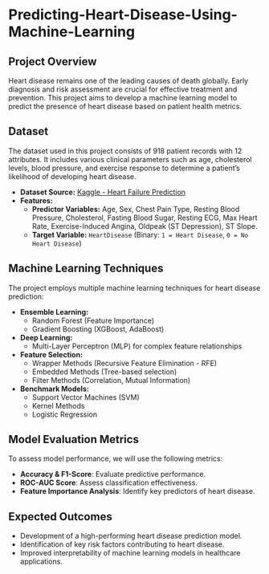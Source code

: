 # Predicting-Heart-Disease-Using-Machine-Learning


## Project Overview
Heart disease remains one of the leading causes of death globally. Early diagnosis and risk assessment are crucial for effective treatment and prevention. This project aims to develop a machine learning model to predict the presence of heart disease based on patient health metrics.

## Dataset
The dataset used in this project consists of 918 patient records with 12 attributes. It includes various clinical parameters such as age, cholesterol levels, blood pressure, and exercise response to determine a patient’s likelihood of developing heart disease.

- **Dataset Source:** [Kaggle - Heart Failure Prediction](https://www.kaggle.com/datasets/fedesoriano/heart-failure-prediction)
- **Features:**
  - **Predictor Variables:** Age, Sex, Chest Pain Type, Resting Blood Pressure, Cholesterol, Fasting Blood Sugar, Resting ECG, Max Heart Rate, Exercise-Induced Angina, Oldpeak (ST Depression), ST Slope.
  - **Target Variable:** `HeartDisease` (Binary: `1 = Heart Disease`, `0 = No Heart Disease`)

## Machine Learning Techniques
The project employs multiple machine learning techniques for heart disease prediction:

- **Ensemble Learning:** 
  - Random Forest (Feature Importance)
  - Gradient Boosting (XGBoost, AdaBoost)
- **Deep Learning:** 
  - Multi-Layer Perceptron (MLP) for complex feature relationships
- **Feature Selection:** 
  - Wrapper Methods (Recursive Feature Elimination - RFE)
  - Embedded Methods (Tree-based selection)
  - Filter Methods (Correlation, Mutual Information)
- **Benchmark Models:** 
  - Support Vector Machines (SVM)
  - Kernel Methods
  - Logistic Regression

## Model Evaluation Metrics
To assess model performance, we will use the following metrics:

- **Accuracy & F1-Score**: Evaluate predictive performance.
- **ROC-AUC Score**: Assess classification effectiveness.
- **Feature Importance Analysis**: Identify key predictors of heart disease.

## Expected Outcomes
- Development of a high-performing heart disease prediction model.
- Identification of key risk factors contributing to heart disease.
- Improved interpretability of machine learning models in healthcare applications.


